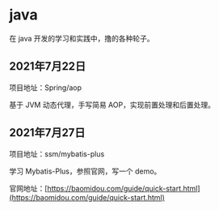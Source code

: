# java
在 java 开发的学习和实践中，撸的各种轮子。

## 2021年7月22日

项目地址：Spring/aop

基于 JVM 动态代理，手写简易 AOP，实现前置处理和后置处理。

## 2021年7月27日

项目地址：ssm/mybatis-plus

学习 Mybatis-Plus，参照官网，写一个 demo。

官网地址：[https://baomidou.com/guide/quick-start.html](https://baomidou.com/guide/quick-start.html)

